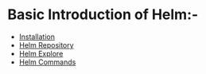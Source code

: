 # Basic Introduction of Helm:-

- [Installation](https://github.com/Tej-Singh-Rana/helm-camp/blob/master/ch01/basics/Installation.md)
- [Helm Repository](https://github.com/Tej-Singh-Rana/helm-camp/blob/master/ch01/basics/helm-repository.md)
- [Helm Explore](https://github.com/Tej-Singh-Rana/helm-camp/blob/master/ch01/basics/helm-explore.md)
- [Helm Commands](https://helm.sh/docs/helm/)
